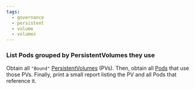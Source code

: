 ```yaml
---
tags:
  - governance
  - persistent
  - volume
  - volumes
---
```


### List Pods grouped by PersistentVolumes they use

Obtain all `"Bound"` [PersistentVolumes][pv] (PVs). Then, obtain all [Pods][pod]
that use those PVs. Finally, print a small report listing the PV and all Pods
that reference it.

[pv]: https://kubernetes.io/docs/concepts/storage/persistent-volumes/
[pod]: https://kubernetes.io/docs/concepts/workloads/pods/pod/
